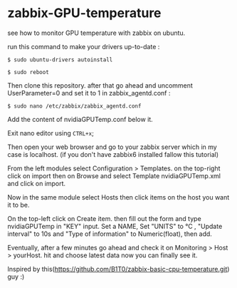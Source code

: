# zabbix-GPU-temperature
see how to monitor GPU temperature with zabbix on ubuntu.

run this command to make your drivers up-to-date : 

``$ sudo ubuntu-drivers autoinstall ``

``$ sudo reboot``

Then clone this repository.
after that go ahead and uncomment UserParameter=0 and set it to 1 in zabbix_agentd.conf :

``$ sudo nano /etc/zabbix/zabbix_agentd.conf`` 

Add the content of nvidiaGPUTemp.conf below it.

Exit nano editor using ``CTRL+x``;

Then open your web browser and go to your zabbix server which in my case is localhost.
(if you don't have zabbix6 installed fallow this tutorial)

From the left modules select Configuration > Templates. on the top-right click on import then on Browse and select Template nvidiaGPUTemp.xml and click on import.

Now in the same module select Hosts then click items on the host you want it to be.

On the top-left click on Create item. then fill out the form and type nvidiaGPUTemp in "KEY" input. Set a NAME, Set "UNITS" to °C , "Update interval" to 10s and "Type of information" to Numeric(float), then add.

Eventually, after a few minutes go ahead and check it on Monitoring > Host > yourHost. hit and choose latest data now you can finally see it.

Inspired by this(https://github.com/B1T0/zabbix-basic-cpu-temperature.git) guy :)
